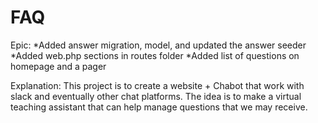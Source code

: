 # FAQ
Epic: 
*Added answer migration, model, and updated the answer seeder
*Added web.php sections in routes folder
*Added list of questions on homepage and a pager 

Explanation: This project is to create a website + Chabot that work with 
slack and eventually other chat platforms. The idea is to make a virtual 
teaching assistant that can help manage questions that we may receive. 